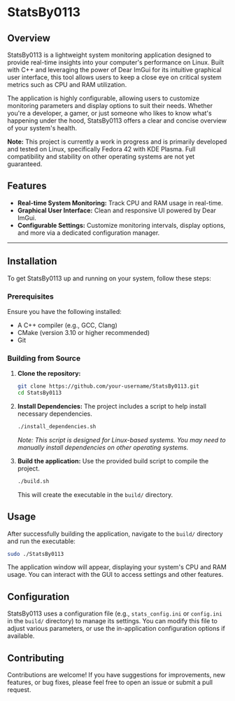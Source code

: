 # StatsBy0113

## Overview

StatsBy0113 is a lightweight system monitoring application designed to provide real-time insights into your computer's performance on Linux. Built with C++ and leveraging the power of Dear ImGui for its intuitive graphical user interface, this tool allows users to keep a close eye on critical system metrics such as CPU and RAM utilization.

The application is highly configurable, allowing users to customize monitoring parameters and display options to suit their needs. Whether you're a developer, a gamer, or just someone who likes to know what's happening under the hood, StatsBy0113 offers a clear and concise overview of your system's health.

**Note:** This project is currently a work in progress and is primarily developed and tested on Linux, specifically Fedora 42 with KDE Plasma. Full compatibility and stability on other operating systems are not yet guaranteed.

## Features

*   **Real-time System Monitoring:** Track CPU and RAM usage in real-time.
*   **Graphical User Interface:** Clean and responsive UI powered by Dear ImGui.
*   **Configurable Settings:** Customize monitoring intervals, display options, and more via a dedicated configuration manager.


---

## Installation

To get StatsBy0113 up and running on your system, follow these steps:

### Prerequisites

Ensure you have the following installed:

*   A C++ compiler (e.g., GCC, Clang)
*   CMake (version 3.10 or higher recommended)
*   Git

### Building from Source

1.  **Clone the repository:**
    ```bash
    git clone https://github.com/your-username/StatsBy0113.git
    cd StatsBy0113
    ```

2.  **Install Dependencies:**
    The project includes a script to help install necessary dependencies.
    ```bash
    ./install_dependencies.sh
    ```
    *Note: This script is designed for Linux-based systems. You may need to manually install dependencies on other operating systems.*

3.  **Build the application:**
    Use the provided build script to compile the project.
    ```bash
    ./build.sh
    ```
    This will create the executable in the `build/` directory.

## Usage

After successfully building the application, navigate to the `build/` directory and run the executable:

```bash
sudo ./StatsBy0113
```

The application window will appear, displaying your system's CPU and RAM usage. You can interact with the GUI to access settings and other features.

## Configuration

StatsBy0113 uses a configuration file (e.g., `stats_config.ini` or `config.ini` in the `build/` directory) to manage its settings. You can modify this file to adjust various parameters, or use the in-application configuration options if available.

## Contributing

Contributions are welcome! If you have suggestions for improvements, new features, or bug fixes, please feel free to open an issue or submit a pull request.
